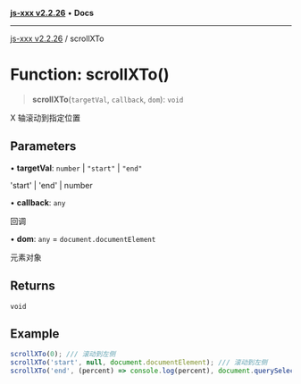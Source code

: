 [**js-xxx v2.2.26**](../README.md) • **Docs**

***

[js-xxx v2.2.26](../README.md) / scrollXTo

# Function: scrollXTo()

> **scrollXTo**(`targetVal`, `callback`, `dom`): `void`

X 轴滚动到指定位置

## Parameters

• **targetVal**: `number` \| `"start"` \| `"end"`

'start' | 'end' | number

• **callback**: `any`

回调

• **dom**: `any` = `document.documentElement`

元素对象

## Returns

`void`

## Example

```ts
scrollXTo(0); /// 滚动到左侧
scrollXTo('start', null, document.documentElement); /// 滚动到左侧
scrollXTo('end', (percent) => console.log(percent), document.querySelector('body')); /// 滚动到右侧
```
